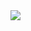 <img src="https://capsule-render.vercel.app/api?type=wave&color=auto&height=300&section=header&text=pokemon%20book&fontSize=80" />
